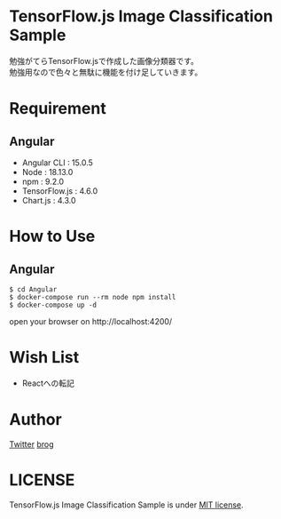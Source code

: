 # TensorFlow.js Image Classification Sample
勉強がてらTensorFlow.jsで作成した画像分類器です。<br>
勉強用なので色々と無駄に機能を付け足していきます。

# Requirement
## Angular
- Angular CLI : 15.0.5
- Node : 18.13.0
- npm : 9.2.0
- TensorFlow.js : 4.6.0
- Chart.js : 4.3.0

# How to Use
## Angular
```
$ cd Angular
$ docker-compose run --rm node npm install
$ docker-compose up -d
```
open your browser on http://localhost:4200/

# Wish List
- Reactへの転記

# Author
[Twitter](https://twitter.com/tsuneken5)
[brog](https://engineer.tsuneken5.com/)

# LICENSE
TensorFlow.js Image Classification Sample is under [MIT license](https://en.wikipedia.org/wiki/MIT_License).